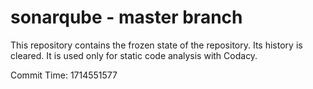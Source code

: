 # sonarqube - master branch

This repository contains the frozen state of the repository.
Its history is cleared. It is used only for static code
analysis with Codacy.

Commit Time: 1714551577